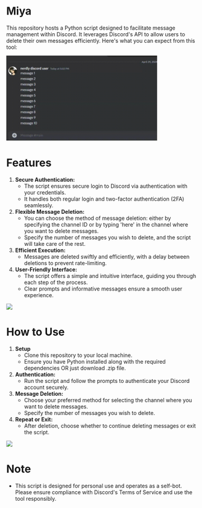 # Miya
This repository hosts a Python script designed to facilitate message management within Discord. It leverages Discord's API to allow users to delete their own messages efficiently. Here's what you can expect from this tool: 

<img src="/img/ds1.gif" width="400">

# Features

1. **Secure Authentication:**
   - The script ensures secure login to Discord via authentication with your credentials.
   - It handles both regular login and two-factor authentication (2FA) seamlessly.
2. **Flexible Message Deletion:**
   - You can choose the method of message deletion: either by specifying the channel ID or by typing 'here' in the channel where you want to delete messages.
   - Specify the number of messages you wish to delete, and the script will take care of the rest.
3. **Efficient Execution:** 
   - Messages are deleted swiftly and efficiently, with a delay between deletions to prevent rate-limiting.
4. **User-Friendly Interface:**
    - The script offers a simple and intuitive interface, guiding you through each step of the process.
    - Clear prompts and informative messages ensure a smooth user experience.

<img src="/img/buh1.gif" width="400">

# How to Use
1.  **Setup**
    -   Clone this repository to your local machine.
    - Ensure you have Python installed along with the required dependencies OR just download .zip file.
2. **Authentication:**
    -   Run the script and follow the prompts to authenticate your Discord account securely.
3. **Message Deletion:**
    -   Choose your preferred method for selecting the channel where you want to delete messages.
    - Specify the number of messages you wish to delete.
4. **Repeat or Exit:**
    - After deletion, choose whether to continue deleting messages or exit the script.

<img src="/img/buh2.gif" width="400">

# Note
-   This script is designed for personal use and operates as a self-bot. Please ensure compliance with Discord's Terms of Service and use the tool responsibly.